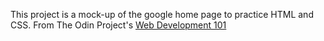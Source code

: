 This project is a mock-up of the google home page to practice HTML and CSS.
From The Odin Project's [Web Development 101](http://www.theodinproject.com/courses/web-development-101/lessons/html-css)
